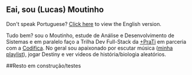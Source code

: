 ## Eai, sou (Lucas) Moutinho

Don't speak Portuguese? [Click here](README-en.md) to view the English version.

Tudo bem? sou o Moutinho, estude de Análise e Desenvolvimento de Sistemas e em paralelo faço a Trilha Dev Full-Stack da [+PraTi](https://maisprati.com.br/) em parceria com a [Codifica](https://www.codificaedu.com.br/). No geral sou apaixonado por escutar música ([minha playlist](https://open.spotify.com/playlist/5yFj5obTRhTTepYpwMUO84?si=ce7368050c9348e5)), jogar Destiny e ver videos de história/biologia aleatórios.

##Resto em construção/testes
